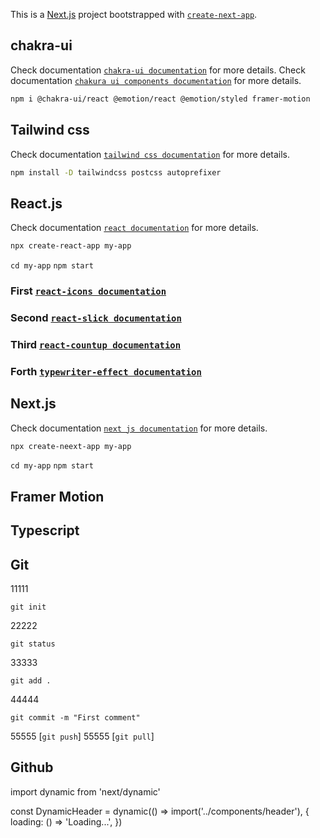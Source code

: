 This is a [Next.js](https://nextjs.org/) project bootstrapped with [`create-next-app`](https://github.com/vercel/next.js/tree/canary/packages/create-next-app).

## chakra-ui
Check documentation [`chakra-ui documentation`](https://chakra-ui.com/) for more details.
Check documentation [`chakura ui components documentation`](https://chakra-templates.dev/) for more details.

```bash
npm i @chakra-ui/react @emotion/react @emotion/styled framer-motion
```

## Tailwind css

Check documentation [`tailwind css documentation`](https://tailwindcss.com/) for more details.

```bash
npm install -D tailwindcss postcss autoprefixer
```


## React.js

Check documentation [`react documentation`](https://reactjs.org/) for more details.
```bash
npx create-react-app my-app
```

`cd my-app`
`npm start`

### First [`react-icons documentation`](https://react-icons.github.io/) 
### Second [`react-slick documentation`](https://react-slick.neostack.com/) 
### Third [`react-countup documentation`](https://www.npmjs.com/package/react-countup) 
### Forth [`typewriter-effect documentation`](https://www.npmjs.com/package/typewriter-effect) 

## Next.js

Check documentation [`next js documentation`](https://nextjs.org/) for more details.

```bash
npx create-neext-app my-app
```
`cd my-app`
`npm start`

## Framer Motion


## Typescript



## Git
11111 
```
git init
```
22222 
```
git status
```
33333 
```
git add .
```
44444 
```
git commit -m "First comment"
```
55555 [`git push`]
55555 [`git pull`]


## Github
import dynamic from 'next/dynamic'

const DynamicHeader = dynamic(() => import('../components/header'), {
  loading: () => 'Loading...',
})